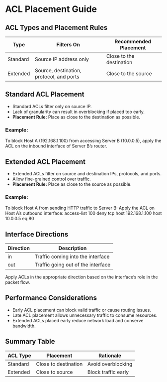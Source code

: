 # ACL Placement Guide

## ACL Types and Placement Rules

| Type       | Filters On                                   | Recommended Placement        |
|------------|----------------------------------------------|------------------------------|
| Standard   | Source IP address only                       | Close to the destination     |
| Extended   | Source, destination, protocol, and ports     | Close to the source          |

## Standard ACL Placement

- Standard ACLs filter only on source IP.
- Lack of granularity can result in overblocking if placed too early.
- **Placement Rule:** Place as close to the destination as possible.

### Example:
To block Host A (192.168.1.100) from accessing Server B (10.0.0.5), apply the ACL on the inbound interface of Server B’s router.

## Extended ACL Placement

- Extended ACLs filter on source and destination IPs, protocols, and ports.
- Allow fine-grained control over traffic.
- **Placement Rule:** Place as close to the source as possible.

### Example:
To block Host A from sending HTTP traffic to Server B:
Apply the ACL on Host A’s outbound interface: access-list 100 deny tcp host 192.168.1.100 host 10.0.0.5 eq 80

## Interface Directions

| Direction | Description                        |
|-----------|------------------------------------|
| in        | Traffic coming into the interface  |
| out       | Traffic going out of the interface |

Apply ACLs in the appropriate direction based on the interface’s role in the packet flow.

## Performance Considerations

- Early ACL placement can block valid traffic or cause routing issues.
- Late ACL placement allows unnecessary traffic to consume resources.
- Extended ACLs placed early reduce network load and conserve bandwidth.

## Summary Table

| ACL Type   | Placement           | Rationale                   |
|------------|---------------------|-----------------------------|
| Standard   | Close to destination| Avoid overblocking          |
| Extended   | Close to source     | Block traffic early         |




